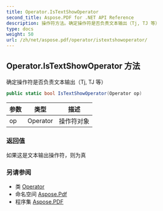 ```yaml
---
title: Operator.IsTextShowOperator
second_title: Aspose.PDF for .NET API Reference
description: 操作符方法。确定操作符是否负责文本输出（Tj, TJ 等）
type: docs
weight: 50
url: /zh/net/aspose.pdf/operator/istextshowoperator/
---
```

## Operator.IsTextShowOperator 方法

确定操作符是否负责文本输出（Tj, TJ 等）

```csharp
public static bool IsTextShowOperator(Operator op)
```

| 参数 | 类型 | 描述 |
| --- | --- | --- |
| op | Operator | 操作符对象 |

### 返回值

如果这是文本输出操作符，则为真

### 另请参阅

* 类 [Operator](../)
* 命名空间 [Aspose.Pdf](../../../aspose.pdf/)
* 程序集 [Aspose.PDF](../../../)